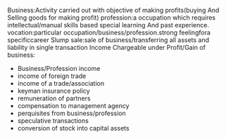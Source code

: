 Business:Activity carried out with objective of making profits(buying And Selling goods for making profit)
profession:a occupation which requires intellectual/manual skills based special learning And past experience.
vocation:particular occupation/business/profession.strong feelingfora specificcareer
Slump sale:sale of business/transferring all assets and liability in single transaction
Income Chargeable under Profit/Gain of business:
- Business/Profession income
- income of foreign trade
- income of a trade/association
- keyman insurance policy
- remuneration of partners
- compensation to management agency
- perquisites from business/profession
- speculative transactions
- conversion of stock into capital assets

